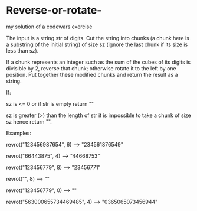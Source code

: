 # Reverse-or-rotate-
my solution of a codewars exercise

The input is a string str of digits. Cut the string into chunks (a chunk here is a substring of the initial string) 
of size sz (ignore the last chunk if its size is less than sz).

If a chunk represents an integer such as the sum of the cubes of its digits is divisible by 2, reverse that chunk;
otherwise rotate it to the left by one position. Put together these modified chunks and return the result as a string.

If:

  sz is <= 0 or if str is empty return ""
  
  sz is greater (>) than the length of str it is impossible to take a chunk of size sz hence return "".
  
Examples:

revrot("123456987654", 6) --> "234561876549"

revrot("66443875", 4) --> "44668753"

revrot("123456779", 8) --> "23456771"

revrot("", 8) --> ""

revrot("123456779", 0) --> "" 

revrot("563000655734469485", 4) --> "0365065073456944"
